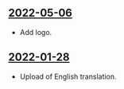## [2022-05-06](https://github.com/faktaoklimatu/graphics/blob/7fba2ac50cc0d6cc4d20a3ffbbc8c927536f9746/data-visualization/policies/european-union/fit-for-55/en-fit-for-55.ai)

- Add logo.

## [2022-01-28](https://github.com/faktaoklimatu/graphics/blob/f4d7292e2abfe9c9f15738a342cb7cd3f06d1a7a/data-visualization/policies/european-union/fit-for-55/en-fit-for-55.ai)

- Upload of English translation.

